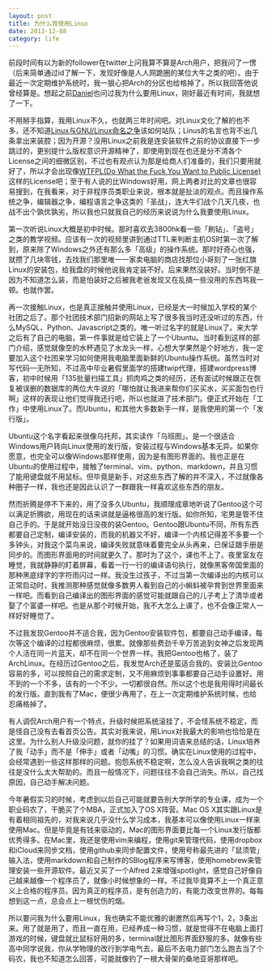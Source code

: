 ```yaml
---
layout: post
title: 为什么我使用Linux
date: 2013-12-08
category: life
---
```


前段时间有以为新的follower在twitter上问我算不算是Arch用户，把我问了一愣（后来简单通过id了解一下，发现好像是人人网跪圈的某位大牛之类的吧）。由于最近一次定期维护系统时，我一狠心把Arch的分区也给格掉了，所以我回答他说曾经算是。想起之前[Daniel](https://twitter.com/cndaniel)也问过我为什么要用Linux，刚好最近有时间，我就想了一下。

不用掰手指算，我用Linux不久，也就两三年时间吧。对Linux文化了解的也不多，还不知道[Linux与GNU/Linux命名之争](http://zh.wikipedia.org/wiki/GNU/Linux%E5%91%BD%E5%90%8D%E7%88%AD%E8%AD%B0)该如何站队；Linus的名言也背不出几条拿出来装腔；因为开源？没用Linux之前我是连安装软件之前的协议直接下一步跳过的，更别提什么版权意识开源精神了，即使用到现在也还是分不清各个License之间的细微区别，不过也有观点认为那是给商人们准备的，我们只要用就好了，所以才会出现像[WTFPL(Do What the Fuck You Want to Public License)](http://www.wtfpl.net/)这样的License吧；至于有人说的比Windows好用，网上两者对比的文章也很容易搜到，在我看来，对于非程序员类职业来说，根本就是扯淡的观点。而且操作系统之争，编辑器之争，编程语言之争这类的「圣战」，连大牛们战个几天几夜，也战不出个孰优孰劣，所以我也只就我自己的经历来说说为什么我要使用Linux。

第一次听说Linux大概是初中时候。那时喜欢去3800hk看一些「刷钻」、「盗号」之类的教学视频。应该有一次的视频里讲到通过TTL来判断主机OS时第一次了解到，原来除了Windows之外还有那么多「高级」的操作系统。那时好奇心也强，就攒了几块零钱，去找我们那里唯一一家卖电脑的商店找那位小哥刻了一张红旗Linux的安装包，给我盘的时候他说我肯定装不好。后来果然没装好。当时倒不是因为不知道怎么装，而是怕装好之后被我老爸发现又在乱搞一些没用的东西骂我一顿。也就作罢。

再一次接触Linux，也是真正接触并使用Linux，已经是大一时候加入学校的某个社团之后了。那个社团技术部门招新的网站上写了很多我当时还没听过的东西，什么MySQL、Python、Javascript之类的。唯一听过名字的就是Linux了。来大学之后有了自己的电脑，第一件事就是给它装上了一个Ubuntu。当时看到这样的部门介绍，感觉就像空的水杯遇见了水龙头一样，心想大学果然是个好地方，我一定要加入这个社团来学习如何使用我电脑里面新鲜的Ubuntu操作系统。虽然当时对写代码一无所知，不过高中毕业暑假里面学的搭建twip代理，搭建wordpress博客，初中时候用「135批量扫描工具」抓肉鸡之类的经历，还有面试时候跟正在恢复被误删的数据库的两位大牛说的「哪怕就让我进来帮你们买买水，买买面包也行啊」这样的表现让他们觉得我还行吧，所以也就进了技术部门。便正式开始在「工作」中使用Linux了。而Ubuntu，和其他大多数新手一样，是我使用的第一个「发行版」。

Ubuntu这个名字看起来很像乌托邦，其实读作「乌班图」。是一个很适合Windows用户转向Linux使用的发行版，安装过程与Windows基本无异。如果你愿意，也完全可以像Windows那样使用，因为是有图形界面的。我也正是在Ubuntu的使用过程中，接触了terminal、vim、python、markdown，并且习惯了能用键盘就不用鼠标。但毕竟是新手，对这些东西了解的并不深入，不过就像各种圈子一样，我也还是因此认识了一群跟我一样喜欢这些东西的朋友。

然而折腾是停不下来的，用了没多久Ubuntu，我顺理成章地听说了Gentoo这个可以满足折腾欲，用现在的话来讲就是逼格很高的发行版。如你所知，宅男是管不住自己手的。于是就开始没日没夜的装Gentoo。Gentoo跟Ubuntu不同，所有东西都要自己定制，编译安装的，而我的机器又不好，编译一个内核记得差不多要一个多钟头，对我这个菜鸟来说，编译失败就意味着要完全从头再来，已保证跟手册是同步的。而图形界面用的时间就更久了。那时为了这个，课也不上了。夜里室友在睡觉，我就静静的盯着屏幕，看着一行一行的编译语句执行，就像黑客帝国里面的那种黑底绿字的字符雨闪过一样。我没生过孩子，不过当第一次编译出的内核可以正常启动时，我推测那种感觉就像多数男人看到自己的小蝌蚪被孕育到世界里面来一样吧。而看到自己编译出的图形界面的感觉可能就跟自己的儿子考上了清华或者娶了个富婆一样吧。也是从那个时候开始，我不大怎么上课了，也不会像正常人一样好好睡觉了。

不过我发现Gentoo并不适合我，因为Gentoo安装软件包，都要自己动手编译，每次等这个编译的过程都很麻烦，很累。就像那些费劲千辛万苦追到女神之后发现两个人活在同一片蓝天，却不在同一个世界一样。我把Gentoo也格了，装了ArchLinux。在经历过Gentoo之后，我发觉Arch还是蛮适合我的。安装比Gentoo容易的多，可以按照自己的需求定制，又不用麻烦到事事都要自己动手设置好。用不到的一个不多，该有的一个不少。一切都很自然。所以这个也是我用得时间最长的发行版。直到我有了Mac，便很少再用了，在上一次定期维护系统时候，也给忍痛格掉了。

有人调侃Arch用户有一个特点，升级时候把系统滚挂了，不会怪系统不稳定，而是怪自己没有去看首页公告。其实对我来说，用Linux对我最大的影响也恰恰是在这里。为什么别人升级没问题，就你的挂了？如果用词语来总结的话，Linux培养了我「动手」而不是「伸手」或者「动嘴」的习惯。确实在Linux使用的过程中，会经常遇到一些这样那样的问题。抱怨系统不稳定啊，怎么没人告诉我啊之类的往往是没什么太大帮助的。而且一般情况下，问题往往不会自己消失。所以，自己找原因，自己动手解决问题。

今年暑假实习的时候，考虑到以后自己可能就要告别大学所学的专业课，成为一个职业码农了，干脆买了个MBA，正式加入了OS X阵营。Mac OS X其实跟Linux是有着相同祖先的，对我来说几乎没什么学习成本，我基本可以像使用Linux一样来使用Mac。但是毕竟是有钱来驱动的，Mac的图形界面要比每一个Linux发行版都优秀得多。在Mac里，我还是使用vim来编程，使用git来管理代码，使用dropbox和iCloud来同步文档，使用github来同步配置文件，使用号称最先进的「鼠须管」输入法，使用markdown和自己制作的SBlog程序来写博客，使用homebrew来管理安装一些开源软件。最近又买了一个Alfred 2来增强spotlight，感觉自己好像自己越来越像一个程序员了，就像小时候想象的一样。不过我毕竟算不上一个真正意义上合格的程序员。因为真正的程序员，是有创造力的，有能力改变世界的。每每想到这一点，总会点上一根忧伤的烟。

所以要问我为什么要用Linux，我也确实不能优雅的谢邀然后再写个1，2，3条出来。用了就是用了，而且一直在用，已经养成一种习惯，就是觉得不在电脑上面打游戏的时候，键盘就比鼠标好用的多，terminal就比图形界面舒服的多。就像有些高中同学说我，你从学物理的改行到学电气去，最后不去电力部门怎么跑去当了个码农，我也不知道怎么回答，可能就像钓了一根大骨架的桑地亚哥那样吧。

